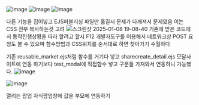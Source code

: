 ![image](https://github.com/user-attachments/assets/b8609202-645c-4105-9bc4-5e27452fb550)
![image](https://github.com/user-attachments/assets/569e77a2-11a6-4fc0-89cb-24790616e079)
![image](https://github.com/user-attachments/assets/da4f0350-9aad-42f1-b1c7-d47fac92b2a7)


다른 기능을 집어넣고 EJS퍼블리싱 파일만 옮길시 문제가 다깨져서 문제였음 이는 CSS 전부 복사하는것 고려 
![스크린샷 2025-01-08 19-08-40](https://github.com/user-attachments/assets/cf1b664c-a3fe-478e-b9b4-ae96473a2303)
기존에 받은 코드에서 동작진행상황을 따라 할려고 할시 F12 개발자도구를 이용해서 네트워크상 POST 요청도 볼 수 있으며 함수방법과 CSS위치를 순서대로 하면 찾아가기 수월하다


기존 reusable_market.ejs처럼 함수를 거기다 넣고 sharecreate_detail.ejs 모달사이트에 연동 하기보다 test_modal에 직접함수 넣고 구문들 가져와서 연동하니 가능했다.
![image](https://github.com/user-attachments/assets/669305d2-3403-401c-b3c2-101b31869046)

![image](https://github.com/user-attachments/assets/a6352322-f2d8-4d08-a540-1b559ea8b2d8)

열리는 팝업 자식팝업창에 값을 부모에 연동하기 
